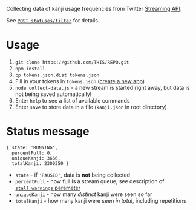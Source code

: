 Collecting data of kanji usage frequencies from Twitter [Streaming API][streaming-api].

See [`POST statuses/filter`][statuses-filter] for details.

[streaming-api]: https://dev.twitter.com/streaming/overview
[statuses-filter]: https://dev.twitter.com/streaming/reference/post/statuses/filter

# Usage

1. `git clone https://github.com/THIS/REPO.git`
2. `npm install`
3. `cp tokens.json.dist tokens.json`
4. Fill in your tokens in `tokens.json` ([create a new app](https://apps.twitter.com/app/new))
5. `node collect-data.js` - a new stream is started right away, but data is not being saved automatically!
6. Enter `help` to see a list of available commands
7. Enter `save` to store data in a file (`kanji.json` in root directory)

# Status message

    { state: 'RUNNING',
      percentFull: 0,
      uniqueKanji: 3666,
      totalKanji: 2300350 }

- `state` - if `'PAUSED'`, data is **not** being collected
- `percentFull` - how full is a stream queue, see description of [`stall_warnings` parameter](https://dev.twitter.com/streaming/overview/request-parameters#stallwarnings)
- `uniqueKanji` - how many *distinct* kanji were seen so far
- `totalKanji` - how many kanji were seen *in total*, including repetitions
